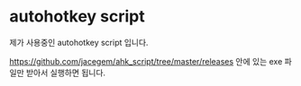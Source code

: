 # autohotkey script

제가 사용중인 autohotkey script 입니다. 

<https://github.com/jacegem/ahk_script/tree/master/releases> 안에 있는 exe 파일만 받아서 실행하면 됩니다. 

